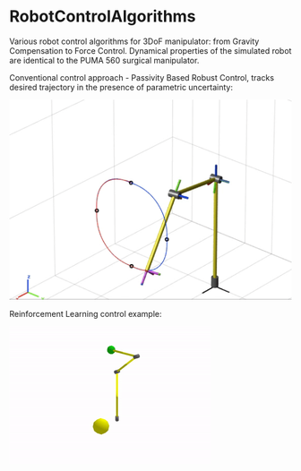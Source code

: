 # RobotControlAlgorithms
Various robot control algorithms for 3DoF manipulator: from Gravity Compensation to Force Control. Dynamical properties of the simulated robot are identical to the PUMA 560 surgical manipulator.




Conventional control approach - Passivity Based Robust Control, tracks desired trajectory 
in the presence of parametric uncertainty:




 ![Passivity Based Robust Control](robust_passive.gif) 












Reinforcement Learning control example:




![Reinforcement Learning control](reinforcement_learning_control.gif) 






